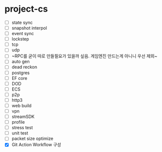 # project-cs

- [ ] state sync
- [ ] snapshot interpol
- [ ] event sync
- [ ] lockstep
- [ ] tcp
- [ ] udp
- [ ] ~RPC를 굳이 따로 만들필요가 있을까 싶음. 게임엔진 만드는게 아니니 우선 제외~
- [ ] auto gen
- [ ] dead reckon
- [ ] postgres
- [ ] EF core
- [ ] DOD
- [ ] ECS
- [ ] p2p
- [ ] http3
- [ ] web build
- [ ] vpn
- [ ] streamSDK
- [ ] profile
- [ ] stress test
- [ ] unit test
- [ ] packet size optimize
- [x] Git Action Workflow 구성
